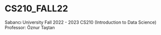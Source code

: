 # CS210_FALL22
Sabancı University Fall 2022 - 2023 CS210 (Introduction to Data Science) Professor: Öznur Taştan
